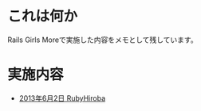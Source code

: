 # これは何か

Rails Girls Moreで実施した内容をメモとして残しています。

# 実施内容

- [2013年6月2日 RubyHiroba](https://github.com/miyohide/rails_girls_more_notes/tree/master/20130602)

